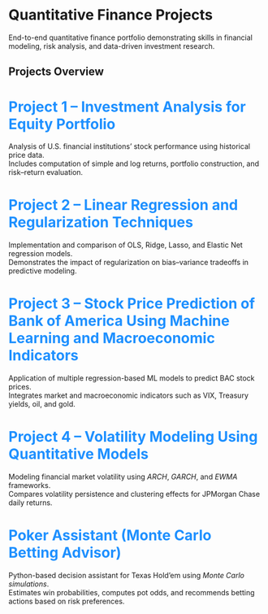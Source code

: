 # Quantitative Finance Projects
End-to-end quantitative finance portfolio demonstrating skills in financial modeling, risk analysis, and data-driven investment research.

## Projects Overview

### <h1 style="color:#1E90FF;">**Project 1 – Investment Analysis for Equity Portfolio**</h1>
Analysis of U.S. financial institutions’ stock performance using historical price data.  
Includes computation of simple and log returns, portfolio construction, and risk–return evaluation.

### <h1 style="color:#1E90FF;">**Project 2 – Linear Regression and Regularization Techniques**</h1>
Implementation and comparison of OLS, Ridge, Lasso, and Elastic Net regression models.  
Demonstrates the impact of regularization on bias–variance tradeoffs in predictive modeling.

### <h1 style="color:#1E90FF;">**Project 3 – Stock Price Prediction of Bank of America Using Machine Learning and Macroeconomic Indicators**</h1>
Application of multiple regression-based ML models to predict BAC stock prices.  
Integrates market and macroeconomic indicators such as VIX, Treasury yields, oil, and gold.

### <h1 style="color:#1E90FF;">**Project 4 – Volatility Modeling Using Quantitative Models**</h1>
Modeling financial market volatility using *ARCH*, *GARCH*, and *EWMA* frameworks.  
Compares volatility persistence and clustering effects for JPMorgan Chase daily returns.

### <h1 style="color:#1E90FF;">**Poker Assistant (Monte Carlo Betting Advisor)**</h1>
Python-based decision assistant for Texas Hold’em using *Monte Carlo simulations*.  
Estimates win probabilities, computes pot odds, and recommends betting actions based on risk preferences.
